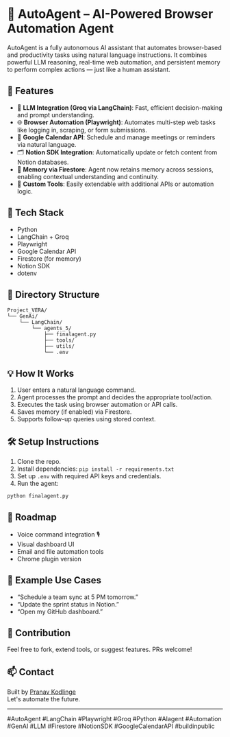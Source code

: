 
# 🤖 AutoAgent – AI-Powered Browser Automation Agent

AutoAgent is a fully autonomous AI assistant that automates browser-based and productivity tasks using natural language instructions. It combines powerful LLM reasoning, real-time web automation, and persistent memory to perform complex actions — just like a human assistant.

## 🚀 Features

- 🧠 **LLM Integration (Groq via LangChain)**: Fast, efficient decision-making and prompt understanding.
- 🌐 **Browser Automation (Playwright)**: Automates multi-step web tasks like logging in, scraping, or form submissions.
- 📅 **Google Calendar API**: Schedule and manage meetings or reminders via natural language.
- 🗂 **Notion SDK Integration**: Automatically update or fetch content from Notion databases.
- 💾 **Memory via Firestore**: Agent now retains memory across sessions, enabling contextual understanding and continuity.
- 🧰 **Custom Tools**: Easily extendable with additional APIs or automation logic.

## 🔧 Tech Stack

- Python
- LangChain + Groq
- Playwright
- Google Calendar API
- Firestore (for memory)
- Notion SDK
- dotenv

## 📂 Directory Structure

```
Project_VERA/
└── GenAi/
    └── LangChain/
        └── agents_5/
            ├── finalagent.py
            ├── tools/
            ├── utils/
            └── .env
```

## 💡 How It Works

1. User enters a natural language command.
2. Agent processes the prompt and decides the appropriate tool/action.
3. Executes the task using browser automation or API calls.
4. Saves memory (if enabled) via Firestore.
5. Supports follow-up queries using stored context.

## 🛠 Setup Instructions

1. Clone the repo.
2. Install dependencies: `pip install -r requirements.txt`
3. Set up `.env` with required API keys and credentials.
4. Run the agent:
```bash
python finalagent.py
```

## 🔮 Roadmap

- Voice command integration 🎙️
- Visual dashboard UI
- Email and file automation tools
- Chrome plugin version

## 🧠 Example Use Cases

- “Schedule a team sync at 5 PM tomorrow.”
- “Update the sprint status in Notion.”
- “Open my GitHub dashboard.”

## 🙌 Contribution

Feel free to fork, extend tools, or suggest features. PRs welcome!

## 📫 Contact

Built by [Pranav Kodlinge](https://www.linkedin.com/in/pranavkodlinge)  
Let's automate the future.

---

#AutoAgent #LangChain #Playwright #Groq #Python #AIagent #Automation #GenAI #LLM #Firestore #NotionSDK #GoogleCalendarAPI #buildinpublic
